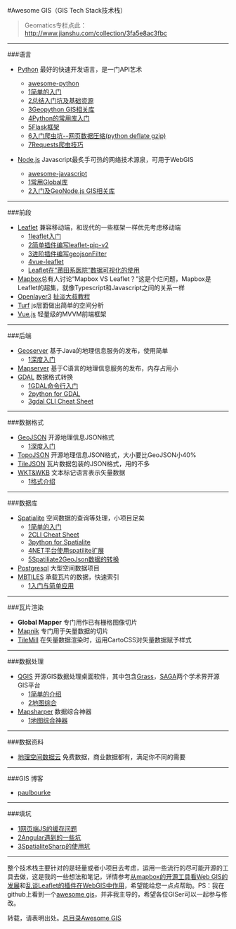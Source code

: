 #Awesome GIS（GIS Tech Stack技术栈）

> Geomatics专栏点此：http://www.jianshu.com/collection/3fa5e8ac3fbc

****
###语言

- [Python](https://www.python.org/) 最好的快速开发语言，是一门API艺术
   - [awesome-python](https://github.com/vinta/awesome-python)
   - [1简单的入门](http://www.jianshu.com/p/a2b172049730) 
   - [2总结入门坑及基础资源](http://www.jianshu.com/p/4e04e4879c33)
   - [3Geopython GIS相关库](http://www.jianshu.com/p/378619d4bd15)
   - [4Python的常用库入门](http://www.jianshu.com/p/886cbabbfe9e)
   - [5Flask框架](http://www.jianshu.com/p/02eab28735b7)
   - [6入门爬虫坑--网页数据压缩(python deflate gzip)](http://www.jianshu.com/p/2c2781462902)
   - [7Requests爬虫技巧](http://www.jianshu.com/p/cba83709c64c)
   
- [Node.js](https://nodejs.org/) Javascript最炙手可热的网络技术源泉，可用于WebGIS
   - [awesome-javascript](https://github.com/sorrycc/awesome-javascript)
   - [1常用Global库](http://www.jianshu.com/p/f161073ed3bc) 
   - [2入门及GeoNode.js GIS相关库](http://www.jianshu.com/p/4cb1af2b3976)

****
###前段

- [Leaflet](http://leafletjs.com/) 兼容移动端，和现代的一些框架一样优先考虑移动端
   - [1leaflet入门](http://www.jianshu.com/p/57464d925e45)
   - [2简单插件编写leaflet-pip-v2](http://www.jianshu.com/p/2ab5290fd66b)
   - [3进阶插件编写geojsonFilter](http://www.jianshu.com/p/46001b6eb0a4)
   - [4vue-leaflet](http://www.jianshu.com/p/03b7893bc007)
   - [Leaflet在“莆田系医院”数据可视化的使用](http://www.jianshu.com/p/3131fb1f1255)
- [Mapbox](https://www.mapbox.com/)总有人讨论“Mapbox VS Leaflet？”这是个烂问题，Mapbox是Leaflet的超集，就像Typescript和Javascript之间的关系一样
- [Openlayer3](http://openlayers.org/) [扯淡大叔教程](http://weilin.me/ol3-primer/index.html)
- [Turf](https://www.mapbox.com/analysis/) js层面做出简单的空间分析
- [Vue.js](http://cn.vuejs.org/) 轻量级的MVVM前端框架

****
###后端

- [Geoserver](http://www.geoserver.org/) 基于Java的地理信息服务的发布，使用简单
    - [1深度入门](http://www.jianshu.com/p/144033b1b87e)
- [Mapserver](http://mapserver.org/) 基于C语言的地理信息服务的发布，内存占用小
- [GDAL](www.gdal.org/) 数据格式转换 
    - [1GDAL命令行入门](http://www.jianshu.com/p/e48d0a17628c) 
    - [2python for GDAL](http://www.jianshu.com/p/2372fe239130)
    - [3gdal CLI Cheat Sheet](http://www.jianshu.com/p/6251400d0651)

****
###数据格式

- [GeoJSON](http://www.geojson.org/) 开源地理信息JSON格式
   - [1深度入门](http://www.jianshu.com/p/144033b1b87e) 
- [TopoJSON](https://github.com/mbostock/topojson/wiki) 开源地理信息JSON格式，大小要比GeoJSON小40%
- [TileJSON](https://github.com/mapbox/tilejson-spec) 瓦片数据包装的JSON格式，用的不多
- [WKT&WKB](https://en.wikipedia.org/wiki/Well-known_text) 文本标记语言表示矢量数据
   - [1格式介绍](http://www.jianshu.com/p/0edd5c37d9db)

****
###数据库

- [Spatialite](http://www.gaia-gis.it/gaia-sins/) 空间数据的查询等处理，小项目足矣 
    - [1简单的入门](http://www.jianshu.com/p/f94d8eecc6b3)
    - [2CLI Cheat Sheet](http://www.jianshu.com/p/107962b36b38)
    - [3python for Spatialite](http://www.jianshu.com/p/5bc7d8b7b429)
    - [4NET平台使用spatilite扩展](http://www.jianshu.com/p/6cfe6cda80ad)
    - [5Spatiliate2GeoJson数据的转换](http://www.jianshu.com/p/a5ac3a399167)
- [Postgresql](http://www.postgresql.org/) 大型空间数据项目
- [MBTILES](https://github.com/mapbox/mbtiles-spec) 承载瓦片的数据，快速索引 
    - [1入门与简单应用](http://www.jianshu.com/p/a679fe351b98)

****
###瓦片渲染

- **Global Mapper** 专门用作已有栅格图像切片
- [Mapnik](http://mapnik.org/) 专门用于矢量数据的切片
- [TileMill](https://www.mapbox.com/tilemill/) 在矢量数据渲染时，运用CartoCSS对矢量数据赋予样式


****
###数据处理

- [QGIS](http://qgis.org/) 开源GIS数据处理桌面软件，其中包含[Grass](https://grass.osgeo.org/)，[SAGA](https://sourceforge.net/projects/saga-gis/)两个学术界开源GIS平台
   - [1简单的介绍](http://www.jianshu.com/p/2fb248033a31)
   - [2地图综合](http://www.jianshu.com/p/8ceefe8caaf0)
- [Mapsharper](http://www.mapshaper.org/) 数据综合神器
   - [1地图综合神器](http://www.jianshu.com/p/55401c3ffc44)

****
###数据资料

- [地理空间数据云](http://www.gscloud.cn/) 免费数据，商业数据都有，满足你不同的需要

****
###GIS 博客
- [paulbourke](http://paulbourke.net/)
****
###填坑

- [1网页端JS的缓存问题](http://www.jianshu.com/p/6bbc31475f25)
- [2Angular遇到的一些坑](http://www.jianshu.com/p/05e97bcb808d)
- [3SpatialiteSharp的使用坑](http://www.jianshu.com/p/5ba61d1152c0)

****

整个技术栈主要针对的是轻量或者小项目去考虑，运用一些流行的尽可能开源的工具去做，这是我的一些想法和笔记，详情参考[从mapbox的开源工具看Web GIS的发展](http://www.jianshu.com/p/e6af6ef1f1c4)和[乱谈Leaflet的插件在WebGIS中作用](http://www.jianshu.com/p/47ed092f6b9c)，希望能给您一点点帮助。PS：我在github上看到一个[awesome gis](https://github.com/sshuair/awesome-gis)，并非我主导的，希望各位GISer可以一起参与修改。

转载，请表明出处。[总目录Awesome GIS](http://www.jianshu.com/p/3b3efa92dd6d)
